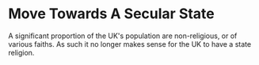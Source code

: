 Move Towards A Secular State
============================

A significant proportion of the UK's population are non-religious, or 
of various faiths. As such it no longer makes sense for the UK to have 
a state religion. 
